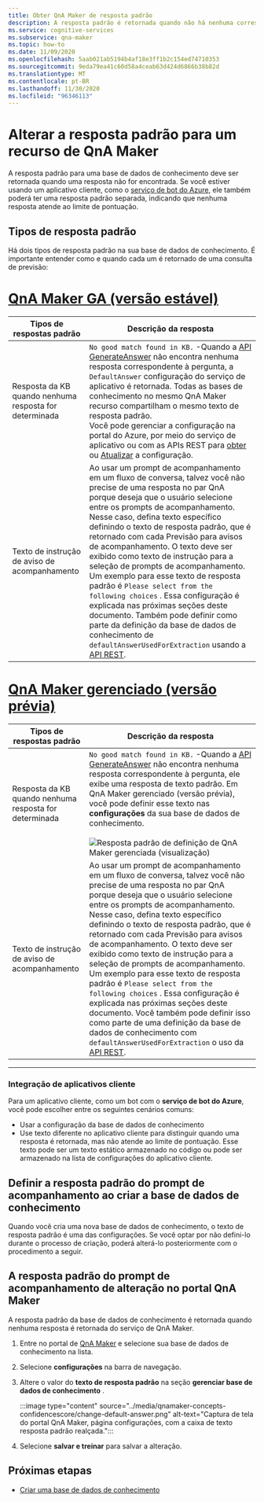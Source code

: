 ```yaml
---
title: Obter QnA Maker de resposta padrão
description: A resposta padrão é retornada quando não há nenhuma correspondência com a pergunta. Talvez você queira alterar a resposta padrão da resposta padrão standard.
ms.service: cognitive-services
ms.subservice: qna-maker
ms.topic: how-to
ms.date: 11/09/2020
ms.openlocfilehash: 5aab021ab5194b4af18e3ff1b2c154ed74710353
ms.sourcegitcommit: 9eda79ea41c60d58a4ceab63d424d6866b38b82d
ms.translationtype: MT
ms.contentlocale: pt-BR
ms.lasthandoff: 11/30/2020
ms.locfileid: "96346113"
---
```

# <a name="change-default-answer-for-a-qna-maker-resource"></a>Alterar a resposta padrão para um recurso de QnA Maker

A resposta padrão para uma base de dados de conhecimento deve ser retornada quando uma resposta não for encontrada. Se você estiver usando um aplicativo cliente, como o [serviço de bot do Azure](/azure/bot-service/bot-builder-howto-qna), ele também poderá ter uma resposta padrão separada, indicando que nenhuma resposta atende ao limite de pontuação.

## <a name="types-of-default-answer"></a>Tipos de resposta padrão

Há dois tipos de resposta padrão na sua base de dados de conhecimento. É importante entender como e quando cada um é retornado de uma consulta de previsão:

# <a name="qna-maker-ga-stable-release"></a>[QnA Maker GA (versão estável)](#tab/v1)

|Tipos de respostas padrão|Descrição da resposta|
|--|--|
|Resposta da KB quando nenhuma resposta for determinada|`No good match found in KB.` -Quando a [API GenerateAnswer](/rest/api/cognitiveservices/qnamakerruntime/runtime/generateanswer) não encontra nenhuma resposta correspondente à pergunta, a `DefaultAnswer` configuração do serviço de aplicativo é retornada. Todas as bases de conhecimento no mesmo QnA Maker recurso compartilham o mesmo texto de resposta padrão.<br>Você pode gerenciar a configuração na portal do Azure, por meio do serviço de aplicativo ou com as APIs REST para [obter](/rest/api/appservice/webapps/listapplicationsettings) ou [Atualizar](/rest/api/appservice/webapps/updateapplicationsettings) a configuração.|
|Texto de instrução de aviso de acompanhamento|Ao usar um prompt de acompanhamento em um fluxo de conversa, talvez você não precise de uma resposta no par QnA porque deseja que o usuário selecione entre os prompts de acompanhamento. Nesse caso, defina texto específico definindo o texto de resposta padrão, que é retornado com cada Previsão para avisos de acompanhamento. O texto deve ser exibido como texto de instrução para a seleção de prompts de acompanhamento. Um exemplo para esse texto de resposta padrão é `Please select from the following choices` . Essa configuração é explicada nas próximas seções deste documento. Também pode definir como parte da definição da base de dados de conhecimento de `defaultAnswerUsedForExtraction` usando a [API REST](/rest/api/cognitiveservices/qnamaker/knowledgebase/create).|

# <a name="qna-maker-managed-preview-release"></a>[QnA Maker gerenciado (versão prévia)](#tab/v2)

|Tipos de respostas padrão|Descrição da resposta|
|--|--|
|Resposta da KB quando nenhuma resposta for determinada|`No good match found in KB.` -Quando a [API GenerateAnswer](/rest/api/cognitiveservices/qnamakerruntime/runtime/generateanswer) não encontra nenhuma resposta correspondente à pergunta, ele exibe uma resposta de texto padrão. Em QnA Maker gerenciado (versão prévia), você pode definir esse texto nas **configurações** da sua base de dados de conhecimento. <br><br> ![Resposta padrão de definição de QnA Maker gerenciada (visualização)](../media/qnamaker-how-change-default-answer/qnamaker-v2-change-default-answer.png)|
|Texto de instrução de aviso de acompanhamento|Ao usar um prompt de acompanhamento em um fluxo de conversa, talvez você não precise de uma resposta no par QnA porque deseja que o usuário selecione entre os prompts de acompanhamento. Nesse caso, defina texto específico definindo o texto de resposta padrão, que é retornado com cada Previsão para avisos de acompanhamento. O texto deve ser exibido como texto de instrução para a seleção de prompts de acompanhamento. Um exemplo para esse texto de resposta padrão é `Please select from the following choices` . Essa configuração é explicada nas próximas seções deste documento. Você também pode definir isso como parte de uma definição da base de dados de conhecimento com `defaultAnswerUsedForExtraction` o uso da [API REST](/rest/api/cognitiveservices/qnamaker/knowledgebase/create).|

---

### <a name="client-application-integration"></a>Integração de aplicativos cliente

Para um aplicativo cliente, como um bot com o **serviço de bot do Azure**, você pode escolher entre os seguintes cenários comuns:

* Usar a configuração da base de dados de conhecimento
* Use texto diferente no aplicativo cliente para distinguir quando uma resposta é retornada, mas não atende ao limite de pontuação. Esse texto pode ser um texto estático armazenado no código ou pode ser armazenado na lista de configurações do aplicativo cliente.

## <a name="set-follow-up-prompts-default-answer-when-you-create-knowledge-base"></a>Definir a resposta padrão do prompt de acompanhamento ao criar a base de dados de conhecimento

Quando você cria uma nova base de dados de conhecimento, o texto de resposta padrão é uma das configurações. Se você optar por não defini-lo durante o processo de criação, poderá alterá-lo posteriormente com o procedimento a seguir.

## <a name="change-follow-up-prompts-default-answer-in-qna-maker-portal"></a>A resposta padrão do prompt de acompanhamento de alteração no portal QnA Maker

A resposta padrão da base de dados de conhecimento é retornada quando nenhuma resposta é retornada do serviço de QnA Maker.

1. Entre no portal de [QnA Maker](https://www.qnamaker.ai/) e selecione sua base de dados de conhecimento na lista.
1. Selecione **configurações** na barra de navegação.
1. Altere o valor do **texto de resposta padrão** na seção **gerenciar base de dados de conhecimento** .

    :::image type="content" source="../media/qnamaker-concepts-confidencescore/change-default-answer.png" alt-text="Captura de tela do portal QnA Maker, página configurações, com a caixa de texto resposta padrão realçada.":::

1. Selecione **salvar e treinar** para salvar a alteração.

## <a name="next-steps"></a>Próximas etapas

* [Criar uma base de dados de conhecimento](../How-to/manage-knowledge-bases.md)